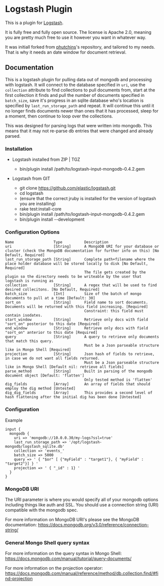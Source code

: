 # Logstash Plugin

This is a plugin for [Logstash](https://github.com/elasticsearch/logstash).

It is fully free and fully open source. The license is Apache 2.0, meaning you are pretty much free to use it however you want in whatever way.

It was initiall forked from [phutchins](https://github.com/phutchins/logstash-input-mongodb)'s repository, and 
tailored to my needs. That is why it needs an date window for document retrieval.

## Documentation

This is a logstash plugin for pulling data out of mongodb and processing with logstash. It will connect to the database specified in `uri`, use the `collection` attribute to find collections to pull documents from, start at the first collection it finds and pull the number of documents specified in `batch_size`, save it's progress in an sqlite database who's location is specified by `last_run_storage_path` 
and repeat. It will continue this until it no longer finds documents newer than ones that it has processed, sleep for a moment, then continue to loop over the collections.

This was designed for parsing logs that were written into mongodb. This means that it may not re-parse db entries that were changed and already parsed.


### Installation

+ Logstash installed from ZIP | TGZ
  + bin/plugin install /path/to/logstash-input-mongodb-0.4.2.gem

+ Logstash from GIT
  + git clone https://github.com/elastic/logstash.git
  + cd logstash
  + (ensure that the
   correct jruby is installed for the version of logstash you are installing)
  + rake test:install-core
  + bin/plugin install /path/to/logstash-input-mongodb-0.4.2.gem
  + bin/plugin install --development

### Configuration Options

```
Name                  Type          Description
uri                   [String]      A MongoDB URI for your database or cluster (check the MongoDB documentation for further info on this) [No Default, Required]
last_run_storage_path [String]      Complete path+filename where the place holder database will be stored locally to disk [No Default, Required]
                                    The file gets created by the plugin so the directory needs to be writeable by the user that logstash is running as
collection            [String]      A regex that will be used to find desired collecitons. [No Default, Required]
batch_size            [Int]         Size of the batch of mongo documents to pull at a time [Default: 30]
sort_on               [String]      Field name to sort documents. Documents will be returned with this field increasing. [Required]
                                    Constraint: this field must contain isodates.
start_window          [String]      Retrieve only docs with field "sort_on" posterior to this date [Required]
end_window            [String]      Retrieve only docs with field "sort_on" anterior to this date [Required]
query                 [String]      A query to retrieve only documents that match this query. 
                                    Must be a Json parseable structure like in Mongo Shell [Required]
projection            [String]      Json hash of fields to retrieve, in case we do not want all fields returned.
                                    Must be a Json parseable structure like in Mongo Shell [Default nil: retrieve all fields]
parse_method          [String]      Built in parsing of the mongodb document object [Default: 'flatten']
                                    Only tested method is 'flatten'
dig_fields            [Array]       An array of fields that should employ the dig method [Untested]
dig_dig_fields        [Array]       This provides a second level of hash flattening after the initial dig has been done [Untested]
```


### Configuration

Example
```
input {
  mongodb {
    uri => 'mongodb://10.0.0.30/my-logs?ssl=true'
    last_run_storage_path => '/opt/logstash-mongodb/logstash_sqlite.db'
    collection => 'events_'
    batch_size => 5000
    query => ' { "$or" [ {"myField" : "target1"}, { "myField" : "target2"}] } ' 
    projection => ' { "_id" : 1} '
  }
}

```

### MongoDB URI

The URI parameter is where you would specify all of your mongodb options including things like auth and SSL. You should use a connection string (URI) compatible with the mongodb spec.

For more information on MongoDB URI's please see the MongoDB documentation: https://docs.mongodb.org/v3.0/reference/connection-string/

### General Mongo Shell query syntax

For more information on the query syntax in Mongo Shell: https://docs.mongodb.com/manual/tutorial/query-documents/

For more information on the projection operator: https://docs.mongodb.com/manual/reference/method/db.collection.find/#find-projection
